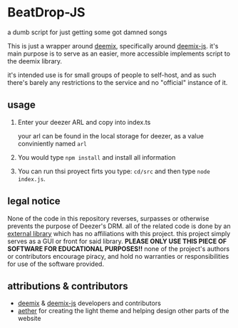 # BeatDrop-JS

a dumb script for just getting some got damned songs

This is just a wrapper around [deemix](https://deemix.app/), specifically around [deemix-js](https://git.freezer.life/RemixDev/deemix-js). it's main purpose is to serve as an easier, more accessible implements script to the deemix library.

it's intended use is for small groups of people to self-host, and as such there's barely any restrictions to the service and no "official" instance of it.

## usage

1. Enter your deezer ARL and copy into index.ts

   your arl can be found in the local storage for deezer, as a value conviniently named `arl`

2. You would type `npm install` and install all information
   
3. You can run thsi proyect firts you type: `cd/src` and then type `node index.js`.


## legal notice

None of the code in this repository reverses, surpasses or otherwise prevents the purpose of Deezer's DRM. all of the related code is done by an [external library](https://gitlab.com/RemixDev/deezer-js/) which has no affiliations with this project. this project simply serves as a GUI or front for said library. **PLEASE ONLY USE THIS PIECE OF SOFTWARE FOR EDUCATIONAL PURPOSES!!** none of the project's authors or contributors encourage piracy, and hold no warranties or responsibilities for use of the software provided.

## attributions & contributors

- [deemix](https://deemix.app/) & [deemix-js](https://git.freezer.life/RemixDev/deemix-js) developers and contributors
- [aether](https://git.oat.zone/aether) for creating the light theme and helping design other parts of the website